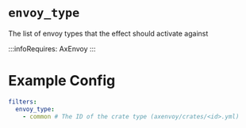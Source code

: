 # `envoy_type`

The list of envoy types that the effect should activate against

:::infoRequires:
AxEnvoy
:::

# Example Config
```yaml
filters:
  envoy_type:
    - common # The ID of the crate type (axenvoy/crates/<id>.yml)
```
